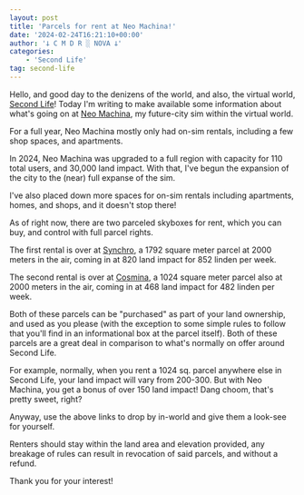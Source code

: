 ```yaml
---
layout: post
title: 'Parcels for rent at Neo Machina!'
date: '2024-02-24T16:21:10+00:00'
author: '𐕣 C M D R ░ NOVA 𐕣'
categories:
    - 'Second Life'
tag: second-life
---
```


<!-- wp:paragraph -->
<p>Hello, and good day to the denizens of the world, and also, the virtual world, <a href="https://secondlife.com/" target="_blank" rel="noreferrer noopener">Second Life</a>! Today I'm writing to make available some information about what's going on at <a href="http://maps.secondlife.com/secondlife/Neo%20Machina/12/122/1501" target="_blank" rel="noreferrer noopener">Neo Machina</a>, my future-city sim within the virtual world.</p>
<!-- /wp:paragraph -->

<!-- wp:paragraph -->
<p>For a full year, Neo Machina mostly only had on-sim rentals, including a few shop spaces, and apartments.</p>
<!-- /wp:paragraph -->

<!-- wp:paragraph -->
<p>In 2024, Neo Machina was upgraded to a full region with capacity for 110 total users, and 30,000 land impact. With that, I've begun the expansion of the city to the (near) full expanse of the sim.</p>
<!-- /wp:paragraph -->

<!-- wp:paragraph -->
<p>I've also placed down more spaces for on-sim rentals including apartments, homes, and shops, and it doesn't stop there!</p>
<!-- /wp:paragraph -->

<!-- wp:paragraph -->
<p>As of right now, there are two parceled skyboxes for rent, which you can buy, and control with full parcel rights. </p>
<!-- /wp:paragraph -->

<!-- wp:paragraph -->
<p>The first rental is over at <a href="http://maps.secondlife.com/secondlife/Neo%20Machina/6/8/2001" target="_blank" rel="noreferrer noopener">Synchro</a>, a 1792 square meter parcel at 2000 meters in the air, coming in at 820 land impact for 852 linden per week.</p>
<!-- /wp:paragraph -->

<!-- wp:paragraph -->
<p>The second rental is over at <a href="http://maps.secondlife.com/secondlife/Neo%20Machina/17/239/2001" target="_blank" rel="noreferrer noopener">Cosmina</a>, a 1024 square meter parcel also at 2000 meters in the air, coming in at 468 land impact for 482 linden per week.</p>
<!-- /wp:paragraph -->

<!-- wp:paragraph -->
<p>Both of these parcels can be "purchased" as part of your land ownership, and used as you please (with the exception to some simple rules to follow that you'll find in an informational box at the parcel itself). Both of these parcels are a great deal in comparison to what's normally on offer around Second Life.</p>
<!-- /wp:paragraph -->

<!-- wp:paragraph -->
<p>For example, normally, when you rent a 1024 sq. parcel anywhere else in Second Life, your land impact will vary from 200-300. But with Neo Machina, you get a bonus of over 150 land impact! Dang choom, that's pretty sweet, right?</p>
<!-- /wp:paragraph -->

<!-- wp:paragraph -->
<p>Anyway, use the above links to drop by in-world and give them a look-see for yourself.</p>
<!-- /wp:paragraph -->

<!-- wp:paragraph -->
<p>Renters should stay within the land area and elevation provided, any breakage of rules can result in revocation of said parcels, and without a refund.</p>
<!-- /wp:paragraph -->

<!-- wp:paragraph -->
<p>Thank you for your interest!</p>
<!-- /wp:paragraph -->